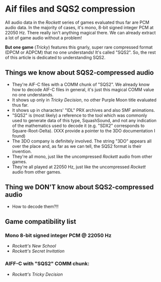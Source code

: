# Aif files and SQS2 compression

All audio data in the _Rockett_ series of games evaluated thus far are PCM
audio data. In the majority of cases, it's mono, 8-bit signed integer PCM at
22050 Hz. There really isn't anything magical there. We can already extract
a lot of game audio without a problem!

**But one game** (_Tricky_) features this gnarly, super rare compressed
format (DPCM or ADPCM) that no one understands! It's called "SQS2". So, the
rest of this article is dedicated to understanding SQS2.


## Things we know about SQS2-compressed audio

- They're AIF-C files with a COMM chunk of "SQS2". We already know how to
  decode AIF-C files in general, it's just this magical COMM value no one
  understands.
- It shows up only in _Tricky Decision_, no other Purple Moon title
  evaluated thus far.
- It shows up in characters' "IDL" PRX archives and also SMF animations.
- "SQS2" is (most likely) a reference to the tool which was commonly used to
  generate data of this type, SquashSound, and not any indication of the
  mathematics used to decode it (e.g. "SDX2" corresponds to
  Square-Root-Delta). (XXX provide a pointer to the 3DO documentation I
  found)
- The 3DO company is definitely involved. The string "3DO" appears all over
  the place and, as far as we can tell, the SQS2 format is their invention.
- They're all mono, just like the uncompressed _Rockett_ audio from other
  games.
- They're all played at 22050 Hz, just like the uncompressed _Rockett_ audio
  from other games.

## Thing we DON'T know about SQS2-compressed audio

- How to decode them?!!


## Game compatibility list

### Mono 8-bit signed integer PCM @ 22050 Hz

- _Rockett's New School_
- _Rockett's Secret Invitation_


### AIFF-C with "SQS2" COMM chunk:

- _Rockett's Tricky Decision_
